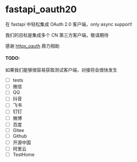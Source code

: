 # fastapi_oauth20

在 fastapi 中轻松集成 OAuth 2.0 客户端，only async support!

我们的目标是集成多个 CN 第三方客户端，敬请期待

感谢 [httpx_oauth](https://github.com/frankie567/httpx-oauth) 鼎力相助

#### TODO:

如果我们能够很容易获取测试客户端，对接将会很快发生

- [ ] tests
- [ ] 微信
- [ ] QQ
- [ ] 抖音
- [ ] 飞书
- [ ] 钉钉
- [ ] 微博
- [ ] 百度
- [ ] Gitee
- [ ] Github
- [ ] 开源中国
- [ ] 阿里云
- [ ] TestHome
